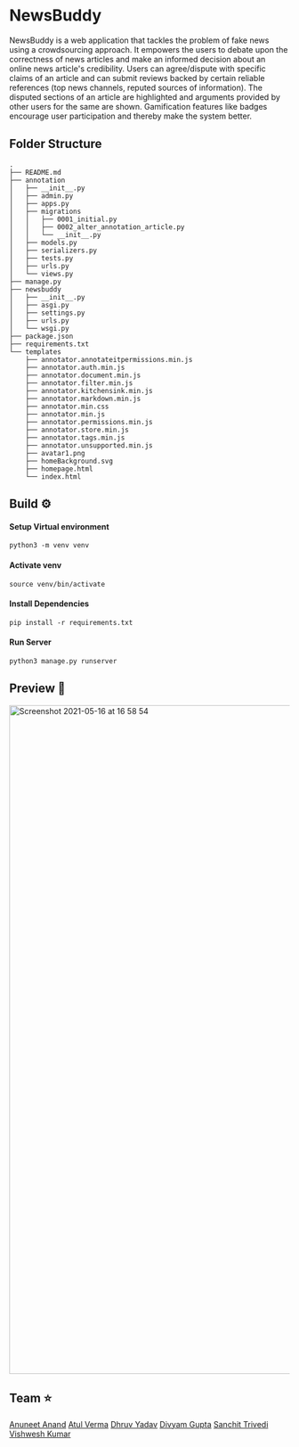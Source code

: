 # NewsBuddy

NewsBuddy is a web application that tackles the problem of fake news using a crowdsourcing approach. It empowers the users to debate upon the correctness of news articles and make an informed decision about an online news article's credibility. Users can agree/dispute with specific claims of an article and can submit reviews backed by certain reliable references (top news channels, reputed sources of information). The disputed sections of an article are highlighted and arguments provided by other users for the same are shown. Gamification features like badges encourage user participation and thereby make the system better.

## Folder Structure
```
.
├── README.md
├── annotation
│   ├── __init__.py
│   ├── admin.py
│   ├── apps.py
│   ├── migrations
│   │   ├── 0001_initial.py
│   │   ├── 0002_alter_annotation_article.py
│   │   └── __init__.py
│   ├── models.py
│   ├── serializers.py
│   ├── tests.py
│   ├── urls.py
│   └── views.py
├── manage.py
├── newsbuddy
│   ├── __init__.py
│   ├── asgi.py
│   ├── settings.py
│   ├── urls.py
│   └── wsgi.py
├── package.json
├── requirements.txt
└── templates
    ├── annotator.annotateitpermissions.min.js
    ├── annotator.auth.min.js
    ├── annotator.document.min.js
    ├── annotator.filter.min.js
    ├── annotator.kitchensink.min.js
    ├── annotator.markdown.min.js
    ├── annotator.min.css
    ├── annotator.min.js
    ├── annotator.permissions.min.js
    ├── annotator.store.min.js
    ├── annotator.tags.min.js
    ├── annotator.unsupported.min.js
    ├── avatar1.png
    ├── homeBackground.svg
    ├── homepage.html
    └── index.html
```

## Build :gear:

#### Setup Virtual environment
```
python3 -m venv venv
```

#### Activate venv
```
source venv/bin/activate
```

#### Install Dependencies
```
pip install -r requirements.txt
```

#### Run Server
```
python3 manage.py runserver
```

## Preview 🎨

<img width="1200" alt="Screenshot 2021-05-16 at 16 58 54" src="https://user-images.githubusercontent.com/42066451/118395448-26dffe80-b668-11eb-96fd-a7f6c209ff1b.png">

## Team :star:
[Anuneet Anand](https://github.com/anuneetanand)
[Atul Verma]()
[Dhruv Yadav]()
[Divyam Gupta](https://github.com/dgupta04)
[Sanchit Trivedi](https://github.com/Sanchit-Trivedi)
[Vishwesh Kumar](https://github.com/vishwesh-D-kumar)
